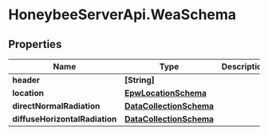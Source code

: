 # HoneybeeServerApi.WeaSchema

## Properties
Name | Type | Description | Notes
------------ | ------------- | ------------- | -------------
**header** | **[String]** |  | 
**location** | [**EpwLocationSchema**](EpwLocationSchema.md) |  | 
**directNormalRadiation** | [**DataCollectionSchema**](DataCollectionSchema.md) |  | [optional] 
**diffuseHorizontalRadiation** | [**DataCollectionSchema**](DataCollectionSchema.md) |  | [optional] 



